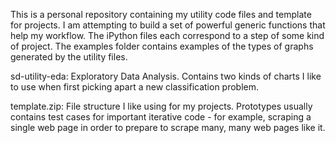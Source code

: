 This is a personal repository containing my utility code files and template for projects. I am attempting to build a set of powerful generic functions that help my workflow. The iPython files each correspond to a step of some kind of project. The examples folder contains examples of the types of graphs generated by the utility files.

sd-utility-eda: Exploratory Data Analysis. Contains two kinds of charts I like to use when first picking apart a new classification problem.

template.zip: File structure I like using for my projects. Prototypes usually contains test cases for important iterative code - for example, scraping a single web page in order to prepare to scrape many, many web pages like it.